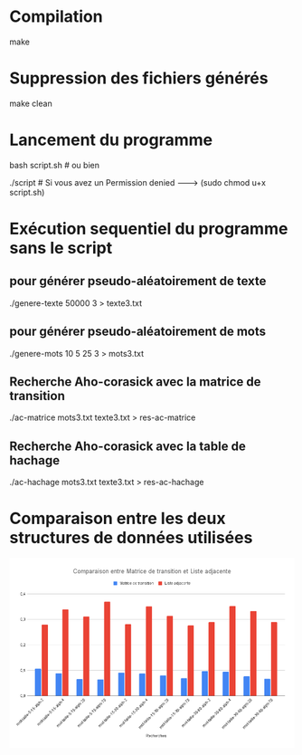 <h1>Compilation</h1>

<p>make</p>

<h1>Suppression des fichiers générés</h1>

<p>make clean</p>

<h1>Lancement du programme</h1>

<p>bash script.sh # ou bien</p>

<p>./script # Si vous avez un Permission denied ---> (sudo chmod u+x script.sh)</p>

<h1>Exécution sequentiel du programme sans le script</h1>

<h2>pour générer pseudo-aléatoirement de texte</h2>
<p>./genere-texte 50000 3 > texte3.txt</p> 
<h2>pour générer pseudo-aléatoirement de mots</h2>
<p>./genere-mots 10 5 25 3 > mots3.txt</p> 
<h2>Recherche Aho-corasick avec la matrice de transition</h2>
<p>./ac-matrice mots3.txt texte3.txt > res-ac-matrice</p>
<h2>Recherche Aho-corasick avec la table de hachage</h2>
<p>./ac-hachage mots3.txt texte3.txt > res-ac-hachage</p>

<h1>Comparaison entre les deux structures de données utilisées</h1>
<img src="./cmp.png">

